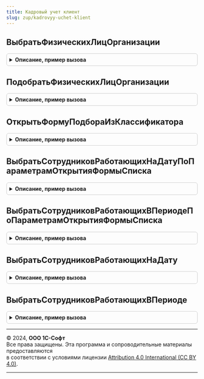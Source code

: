 ```yaml
---
title: Кадровый учет клиент
slug: zup/kadrovyy-uchet-klient
---
```



## ВыбратьФизическихЛицОрганизации
<details style="margin: 1em 0; padding: 0.5em; border: 1px solid #ccc; border-radius: 6px;">

<summary style="font-weight: bold; cursor: pointer;">Описание, пример вызова</summary>

```bsl

// Открывает формы выбора физических лиц, работающих в организации.
//
// Параметры:
//		ЭлементФормы						- ФормаКлиентскогоПриложения или элемент управляемой формы, являющийся владельцем формы подбора.
//		Организация							- СправочникСсылка.Организации
//		МножественныйВыбор					- Булево
//		ФиксированныеНастройки 				- НастройкаКомпоновкиДанных (параметр, расширения динамического списка).
//		АдресСпискаПодобранныхСотрудников 	- Строка
//		ОтбиратьПоГоловнойОрганизации		- Булево, если передать Истина в список войдут сотрудники головной организации.
//		ПараметрыОткрытияФормы				- Структура, в которой можно определить параметры открытия формы выбора.
//
Процедура ВыбратьФизическихЛицОрганизации(ЭлементФормы, Организация, МножественныйВыбор = Истина, ФиксированныеНастройки = Неопределено, АдресСпискаПодобранныхСотрудников = "", ОтбиратьПоГоловнойОрганизации = Ложь, ПараметрыОткрытияФормы = Неопределено) Экспорт
```

Пример вызова
```bsl
КадровыйУчетКлиент.ВыбратьФизическихЛицОрганизации(ЭлементФормы, Организация, МножественныйВыбор, ФиксированныеНастройки, АдресСпискаПодобранныхСотрудников, ОтбиратьПоГоловнойОрганизации, ПараметрыОткрытияФормы);
```
</details>

## ПодобратьФизическихЛицОрганизации
<details style="margin: 1em 0; padding: 0.5em; border: 1px solid #ccc; border-radius: 6px;">

<summary style="font-weight: bold; cursor: pointer;">Описание, пример вызова</summary>

```bsl

// Открывает формы выбора физических лиц, работающих в организации, позволяет выбрать несколько значений.
// В параметре АдресСпискаПодобранныхСотрудников передается адрес массива ссылок уже подобранных физических лиц.
// Подобранные физические лица выделяются жирным шрифтом.
//
// Параметры:
//		ЭлементФормы
//		Организация
//		АдресСпискаПодобранныхСотрудников.
//		ОтбиратьПоГоловнойОрганизации		- Булево, если передать Истина в список войдут сотрудники головной организации.
//		ПараметрыОткрытияФормы				- Структура, в которой можно определить параметры открытия формы выбора.
//
Процедура ПодобратьФизическихЛицОрганизации(ЭлементФормы, Организация, АдресСпискаПодобранныхСотрудников, ОтбиратьПоГоловнойОрганизации = Ложь, ПараметрыОткрытияФормы = Неопределено) Экспорт
```

Пример вызова
```bsl
КадровыйУчетКлиент.ПодобратьФизическихЛицОрганизации(ЭлементФормы, Организация, АдресСпискаПодобранныхСотрудников, ОтбиратьПоГоловнойОрганизации, ПараметрыОткрытияФормы);
```
</details>

## ОткрытьФормуПодбораИзКлассификатора
<details style="margin: 1em 0; padding: 0.5em; border: 1px solid #ccc; border-radius: 6px;">

<summary style="font-weight: bold; cursor: pointer;">Описание, пример вызова</summary>

```bsl

// Открывает форму подбора значений из классификатора.
//
// Параметры:
//			ИмяСправочника 					- Строка, имя справочника как оно задано в конфигураторе.
//			ПолныйПутьКМакету 				- Строка - формат полного пути:
//												"Документ.<ИмяДокумента>.<ИмяМакета>"
//												"Обработка.<ИмяОбработки>.<ИмяМакета>"
//												"ОбщийМакет.<ИмяМакета>".
//			Заголовок						- Строка
//			Форма							- ФормаКлиентскогоПриложения, форма - владелец.
//			СоответствиеПолей				- Соответствие, задает соответствие имен реквизитов справочника\
//												именам полей классификатора.
//			ОповещениеЗавершения			- ОписаниеОповещения, которое необходимо выполнить по окончании
//												выбора элементов классификатора.
//			ЗаполнятьДополнительныеСведения	- Булево, если Истина собирает поля строки классификатора в структуру и вызывает
//												реализованный в модуле объекта метод ЗаполнитьДополнительныеСведенияКлассификатора,
//												заполняемого справочника.
//
Процедура ОткрытьФормуПодбораИзКлассификатора(ИмяСправочника, ПолныйПутьКМакету, Заголовок, Форма, СоответствиеПолей = Неопределено, ОповещениеЗавершения = Неопределено, ЗаполнятьДополнительныеСведения = Ложь) Экспорт
```

Пример вызова
```bsl
КадровыйУчетКлиент.ОткрытьФормуПодбораИзКлассификатора(ИмяСправочника, ПолныйПутьКМакету, Заголовок, Форма, СоответствиеПолей, ОповещениеЗавершения, ЗаполнятьДополнительныеСведения);
```
</details>

## ВыбратьСотрудниковРаботающихНаДатуПоПараметрамОткрытияФормыСписка
<details style="margin: 1em 0; padding: 0.5em; border: 1px solid #ccc; border-radius: 6px;">

<summary style="font-weight: bold; cursor: pointer;">Описание, пример вызова</summary>

```bsl

// Открывает форму выбора справочника Сотрудники с отбором только работающих
// сотрудников на указанную дату и в указанных, организации и подразделении.
//
// Параметры:
//		ВладелецФормыВыбора					- Форма или элемент формы, для которого открывается форма выбора.
//		Организация							- СправочникСсылка.Организации, если не указана, в отбор попадают все сотрудники компании.
//		Подразделение						- СправочникСсылка.ПодразделенияОрганизации, если не указано - в отбор попадают все сотрудники.
//		ДатаПримененияОтбора				- Дата, на которую необходимо выбрать работающих сотрудников.
//      МножественныйВыбор					- Булево, если ложь - форма откроется для выбора одного сотрудника.
//		АдресСпискаПодобранныхСотрудников	- Строка, адрес массива уже подобранных сотрудников во временном хранилище.
//		ПараметрыОткрытия					- Структура, аналогичная структуре параметров формы списка.
//
Процедура ВыбратьСотрудниковРаботающихНаДатуПоПараметрамОткрытияФормыСписка(ВладелецФормыВыбора, Организация = Неопределено, Подразделение = Неопределено, ДатаПримененияОтбора = '00010101', МножественныйВыбор = Истина, АдресСпискаПодобранныхСотрудников = "", ПараметрыОткрытия = Неопределено) Экспорт
```

Пример вызова
```bsl
КадровыйУчетКлиент.ВыбратьСотрудниковРаботающихНаДатуПоПараметрамОткрытияФормыСписка(ВладелецФормыВыбора, Организация, Подразделение, ДатаПримененияОтбора, МножественныйВыбор, АдресСпискаПодобранныхСотрудников, ПараметрыОткрытия);
```
</details>

## ВыбратьСотрудниковРаботающихВПериодеПоПараметрамОткрытияФормыСписка
<details style="margin: 1em 0; padding: 0.5em; border: 1px solid #ccc; border-radius: 6px;">

<summary style="font-weight: bold; cursor: pointer;">Описание, пример вызова</summary>

```bsl

// Открывает форму выбора справочника Сотрудники с отбором только работающих
// сотрудников в периоде.
//
// Параметры:
//		ВладелецФормыВыбора 				- Форма или элемент формы, для которого открывается форма выбора.
//		Организация 						- СправочникСсылка.Организации, если не указана, в отбор попадают все сотрудники компании.
//		Подразделение 						- СправочникСсылка.ПодразделенияОрганизации, если не указано - в отбор попадают все сотрудники.
//		НачалоПериодаПримененияОтбора 		- Дата, начало периода для отбора сотрудников.
//		ОкончаниеПериодаПримененияОтбора 	- Дата, окончание периода для отбора сотрудников.
//      МножественныйВыбор 					- Булево, если ложь - форма откроется для выбора одного сотрудника.
//		АдресСпискаПодобранныхСотрудников	- Строка, адрес массива уже подобранных сотрудников во временном хранилище.
//		ПараметрыОткрытия					- Структура, аналогичная структуре параметров формы списка.
//
Процедура ВыбратьСотрудниковРаботающихВПериодеПоПараметрамОткрытияФормыСписка(ВладелецФормыВыбора, Организация = Неопределено, Подразделение = Неопределено, НачалоПериодаПримененияОтбора = '00010101', ОкончаниеПериодаПримененияОтбора = '00010101', МножественныйВыбор = Истина, АдресСпискаПодобранныхСотрудников = "", ПараметрыОткрытия = Неопределено) Экспорт
```

Пример вызова
```bsl
КадровыйУчетКлиент.ВыбратьСотрудниковРаботающихВПериодеПоПараметрамОткрытияФормыСписка(ВладелецФормыВыбора, Организация, Подразделение, НачалоПериодаПримененияОтбора, ОкончаниеПериодаПримененияОтбора, МножественныйВыбор, АдресСпискаПодобранныхСотрудников, ПараметрыОткрытия);
```
</details>

## ВыбратьСотрудниковРаботающихНаДату
<details style="margin: 1em 0; padding: 0.5em; border: 1px solid #ccc; border-radius: 6px;">

<summary style="font-weight: bold; cursor: pointer;">Описание, пример вызова</summary>

```bsl

// Устарела см. ВыбратьСотрудниковРаботающихНаДатуПоПараметрамОткрытияФормыСписка
//
Процедура ВыбратьСотрудниковРаботающихНаДату(ВладелецФормыВыбора, Организация = Неопределено, Подразделение = Неопределено, ДатаПримененияОтбора = '00010101', МножественныйВыбор = Истина, АдресСпискаПодобранныхСотрудников = "", СтруктураОтбора = Неопределено) Экспорт
```

Пример вызова
```bsl
КадровыйУчетКлиент.ВыбратьСотрудниковРаботающихНаДату(ВладелецФормыВыбора, Организация, Подразделение, ДатаПримененияОтбора, МножественныйВыбор, АдресСпискаПодобранныхСотрудников, СтруктураОтбора);
```
</details>

## ВыбратьСотрудниковРаботающихВПериоде
<details style="margin: 1em 0; padding: 0.5em; border: 1px solid #ccc; border-radius: 6px;">

<summary style="font-weight: bold; cursor: pointer;">Описание, пример вызова</summary>

```bsl

// Устарела см. ВыбратьСотрудниковРаботающихВПериодеПоПараметрамОткрытияФормыСписка
//
Процедура ВыбратьСотрудниковРаботающихВПериоде(ВладелецФормыВыбора, Организация = Неопределено, Подразделение = Неопределено, НачалоПериодаПримененияОтбора = '00010101', ОкончаниеПериодаПримененияОтбора = '00010101', МножественныйВыбор = Истина, АдресСпискаПодобранныхСотрудников = "", СтруктураОтбора = Неопределено) Экспорт
```

Пример вызова
```bsl
КадровыйУчетКлиент.ВыбратьСотрудниковРаботающихВПериоде(ВладелецФормыВыбора, Организация, Подразделение, НачалоПериодаПримененияОтбора, ОкончаниеПериодаПримененияОтбора, МножественныйВыбор, АдресСпискаПодобранныхСотрудников, СтруктураОтбора);
```
</details>

---

© 2024, **ООО 1С-Софт**  
Все права защищены. Эта программа и сопроводительные материалы предоставляются  
в соответствии с условиями лицензии [Attribution 4.0 International (CC BY 4.0)](https://creativecommons.org/licenses/by/4.0/legalcode).

---
